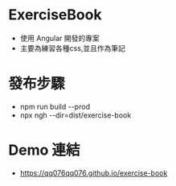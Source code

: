 # ExerciseBook

 - 使用 Angular 開發的專案
 - 主要為練習各種css,並且作為筆記


# 發布步驟

 - npm run build --prod
 - npx ngh --dir=dist/exercise-book

# Demo 連結

 - https://qq076qq076.github.io/exercise-book
